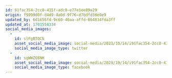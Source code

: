 ```yaml
---
id: 91fac354-2cc0-435f-adc0-e77e1ee89a29
origin: f5999d0f-d4d9-4a0d-9f76-d7bdfd38e0e9
updated_by: 6d1656fd-9c60-40aa-affd-864034fda3ff
updated_at: 1701558334
social_media_images:
  -
    id: slFgBTQCb
    asset_social_media_image: social-media/2023/10/14/i91fac354-2cc0-435f-adc0-e77e1ee89a29-twitter.png
    social_media_image_type: twitter
  -
    id: sgWWZQ8NH
    asset_social_media_image: social-media/2023/10/14/i91fac354-2cc0-435f-adc0-e77e1ee89a29-facebook.png
    social_media_image_type: facebook
---
```

